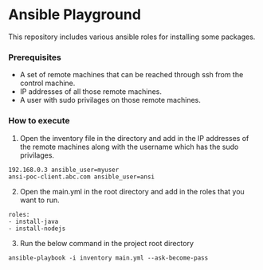 # Ansible Playground

This repository includes various ansible roles for installing some packages.

### Prerequisites

* A set of remote machines that can be reached through ssh from the control machine.
* IP addresses of all those remote machines.
* A user with sudo privilages on those remote machines.

### How to execute

1. Open the inventory file in the directory and add in the IP addresses of the remote machines along with the username which has the sudo privilages.
```
192.168.0.3 ansible_user=myuser
ansi-poc-client.abc.com ansible_user=ansi
```

2. Open the main.yml in the root directory and add in the roles that you want to run.
```
roles:
- install-java
- install-nodejs
```

3. Run the below command in the project root directory
```
ansible-playbook -i inventory main.yml --ask-become-pass
```
